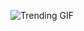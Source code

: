 
<!-- GIF_SECTION -->
![Trending GIF](https://media3.giphy.com/media/v1.Y2lkPThiYjIxNzcyaWhydzc4cDZpdjljYjIzaTF1Z3prN2RteGQ5NnQ2aHAzMTZyOG9wMSZlcD12MV9naWZzX3NlYXJjaCZjdD1n/3ohzdYt5HYinIx13ji/giphy.gif)
<!-- END_GIF_SECTION -->
